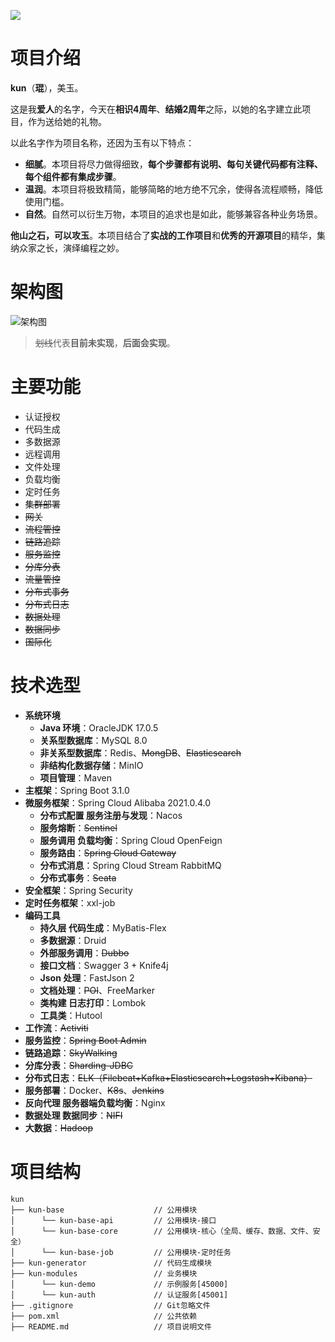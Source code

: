 ![](https://oscimg.oschina.net/oscnet/up-0491a51f2c7ed4562ffdd89aebec2e879df.jpg)

# 项目介绍

**kun**（**琨**），美玉。

这是我**爱人**的名字，今天在**相识4周年**、**结婚2周年**之际，以她的名字建立此项目，作为送给她的礼物。

以此名字作为项目名称，还因为玉有以下特点：

- **细腻**。本项目将尽力做得细致，**每个步骤都有说明、每句关键代码都有注释、每个组件都有集成步骤**。
- **温润**。本项目将极致精简，能够简略的地方绝不冗余，使得各流程顺畅，降低使用门槛。
- **自然**。自然可以衍生万物，本项目的追求也是如此，能够兼容各种业务场景。

**他山之石，可以攻玉**。本项目结合了**实战的工作项目**和**优秀的开源项目**的精华，集纳众家之长，演绎编程之妙。

# 架构图

![架构图](https://oscimg.oschina.net/oscnet/up-282e784a3eeefcb58913290a6080d60f.png)

> ~~划线~~代表**目前未实现**，**后面会实现**。

# 主要功能

- 认证授权
- 代码生成
- 多数据源
- 远程调用
- 文件处理
- 负载均衡
- 定时任务
- ~~集群部署~~
- ~~网关~~
- ~~流程管控~~
- ~~链路追踪~~
- ~~服务监控~~
- ~~分库分表~~
- ~~流量管控~~
- ~~分布式事务~~
- ~~分布式日志~~
- ~~数据处理~~
- ~~数据同步~~
- ~~国际化~~

# 技术选型

- **系统环境**
  - **Java 环境**：OracleJDK 17.0.5
  - **关系型数据库**：MySQL 8.0
  - **非关系型数据库**：Redis、~~MongDB~~、~~Elasticsearch~~
  - **非结构化数据存储**：MinIO
  - **项目管理**：Maven
- **主框架**：Spring Boot 3.1.0
- **微服务框架**：Spring Cloud Alibaba 2021.0.4.0
  - **分布式配置 服务注册与发现**：Nacos
  - **服务熔断**：~~Sentinel~~
  - **服务调用 负载均衡**：Spring Cloud OpenFeign
  - **服务路由**：~~Spring Cloud Gateway~~
  - **分布式消息**：Spring Cloud Stream RabbitMQ
  - **分布式事务**：~~Seata~~
- **安全框架**：Spring Security
- **定时任务框架**：xxl-job
- **编码工具**
  - **持久层 代码生成**：MyBatis-Flex
  - **多数据源**：Druid
  - **外部服务调用**：~~Dubbo~~
  - **接口文档**：Swagger 3 + Knife4j
  - **Json 处理**：FastJson 2
  - **文档处理**：~~POI~~、FreeMarker
  - **类构建 日志打印**：Lombok
  - **工具类**：Hutool
- **工作流**：~~Activiti~~
- **服务监控**：~~Spring Boot Admin~~
- **链路追踪**：~~SkyWalking~~
- **分库分表**：~~Sharding-JDBC~~
- **分布式日志**：~~ELK（Filebeat+Kafka+Elasticsearch+Logstash+Kibana）~~
- **服务部署**：Docker、~~K8s~~、~~Jenkins~~
- **反向代理 服务器端负载均衡**：Nginx
- **数据处理 数据同步**：~~NIFI~~
- **大数据**：~~Hadoop~~

# 项目结构

```
kun
├── kun-base                    // 公用模块
│      └── kun-base-api         // 公用模块-接口
│      └── kun-base-core        // 公用模块-核心（全局、缓存、数据、文件、安全）
│      └── kun-base-job         // 公用模块-定时任务
├── kun-generator               // 代码生成模块
├── kun-modules                 // 业务模块
│      └── kun-demo             // 示例服务[45000]
│      └── kun-auth             // 认证服务[45001]
├── .gitignore                  // Git忽略文件
├── pom.xml                     // 公共依赖
├── README.md                   // 项目说明文件
```